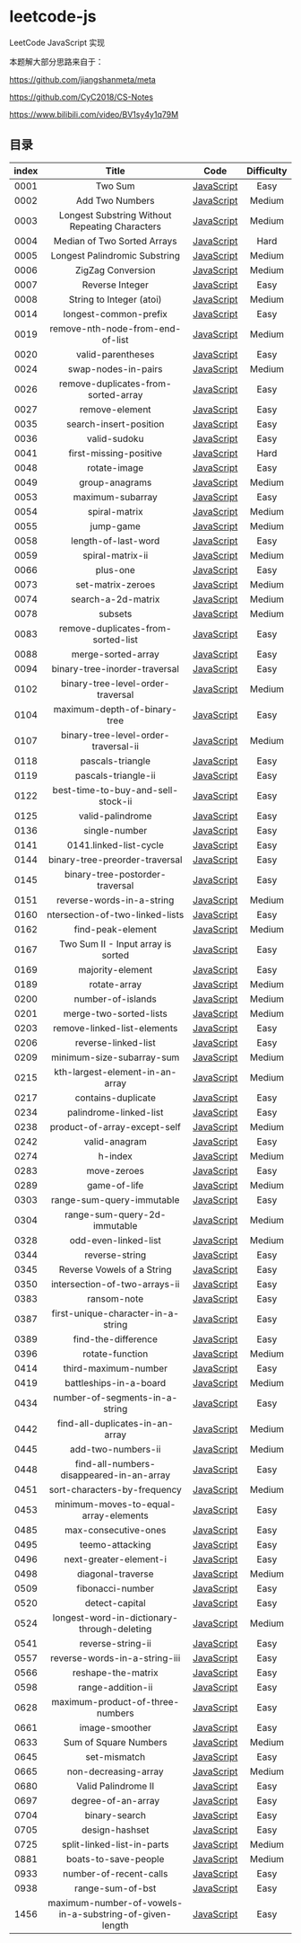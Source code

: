 # leetcode-js

LeetCode JavaScript 实现

本题解大部分思路来自于：

https://github.com/jiangshanmeta/meta

https://github.com/CyC2018/CS-Notes

https://www.bilibili.com/video/BV1sy4y1q79M

## 目录

| index |                          Title                          |                                                                 Code                                                                  | Difficulty |
| :---: | :-----------------------------------------------------: | :-----------------------------------------------------------------------------------------------------------------------------------: | :--------: |
| 0001  |                         Two Sum                         |                         [JavaScript](https://github.com/atzhtianyu/leetcode-js/blob/main/src/0001.two-sum.js)                         |    Easy    |
| 0002  |                     Add Two Numbers                     |                     [JavaScript](https://github.com/atzhtianyu/leetcode-js/blob/main/src/0002.add-two-numbers.js)                     |   Medium   |
| 0003  |     Longest Substring Without Repeating Characters      |     [JavaScript](https://github.com/atzhtianyu/leetcode-js/blob/main/src/0003.longest-substring-without-repeating-characters.js)      |   Medium   |
| 0004  |               Median of Two Sorted Arrays               |               [JavaScript](https://github.com/atzhtianyu/leetcode-js/blob/main/src/0004.median-of-two-sorted-arrays.js)               |    Hard    |
| 0005  |              Longest Palindromic Substring              |              [JavaScript](https://github.com/atzhtianyu/leetcode-js/blob/main/src/0005.longest-palindromic-substring.js)              |   Medium   |
| 0006  |                    ZigZag Conversion                    |                    [JavaScript](https://github.com/atzhtianyu/leetcode-js/blob/main/src/0006.zigzag-conversion.js)                    |   Medium   |
| 0007  |                     Reverse Integer                     |                     [JavaScript](https://github.com/atzhtianyu/leetcode-js/blob/main/src/0007.reverse-integer.js)                     |    Easy    |
| 0008  |                String to Integer (atoi)                 |                 [JavaScript](https://github.com/atzhtianyu/leetcode-js/blob/main/src/0008.string-to-integer-atoi.js)                  |   Medium   |
| 0014  |                  longest-common-prefix                  |                  [JavaScript](https://github.com/atzhtianyu/leetcode-js/blob/main/src/0014.longest-common-prefix.js)                  |    Easy    |
| 0019  |            remove-nth-node-from-end-of-list             |            [JavaScript](https://github.com/atzhtianyu/leetcode-js/blob/main/src/0019.remove-nth-node-from-end-of-list.js)             |   Medium   |
| 0020  |                    valid-parentheses                    |                    [JavaScript](https://github.com/atzhtianyu/leetcode-js/blob/main/src/0020.valid-parentheses.js)                    |    Easy    |
| 0024  |                   swap-nodes-in-pairs                   |                   [JavaScript](https://github.com/atzhtianyu/leetcode-js/blob/main/src/0024.swap-nodes-in-pairs.js)                   |   Medium   |
| 0026  |           remove-duplicates-from-sorted-array           |           [JavaScript](https://github.com/atzhtianyu/leetcode-js/blob/main/src/0026.remove-duplicates-from-sorted-array.js)           |    Easy    |
| 0027  |                     remove-element                      |                     [JavaScript](https://github.com/atzhtianyu/leetcode-js/blob/main/src/0027.remove-element.js)                      |    Easy    |
| 0035  |                 search-insert-position                  |                 [JavaScript](https://github.com/atzhtianyu/leetcode-js/blob/main/src/0035.search-insert-position.js)                  |    Easy    |
| 0036  |                      valid-sudoku                       |                      [JavaScript](https://github.com/atzhtianyu/leetcode-js/blob/main/src/0036.valid-sudoku.js)                       |    Easy    |
| 0041  |                 first-missing-positive                  |                 [JavaScript](https://github.com/atzhtianyu/leetcode-js/blob/main/src/0041.first-missing-positive.js)                  |    Hard    |
| 0048  |                      rotate-image                       |                      [JavaScript](https://github.com/atzhtianyu/leetcode-js/blob/main/src/0048.rotate-image.js)                       |    Easy    |
| 0049  |                     group-anagrams                      |                     [JavaScript](https://github.com/atzhtianyu/leetcode-js/blob/main/src/0049.group-anagrams.js)                      |   Medium   |
| 0053  |                    maximum-subarray                     |                    [JavaScript](https://github.com/atzhtianyu/leetcode-js/blob/main/src/0053.maximum-subarray.js)                     |    Easy    |
| 0054  |                      spiral-matrix                      |                      [JavaScript](https://github.com/atzhtianyu/leetcode-js/blob/main/src/0054.spiral-matrix.js)                      |   Medium   |
| 0055  |                        jump-game                        |                        [JavaScript](https://github.com/atzhtianyu/leetcode-js/blob/main/src/0055.jump-game.js)                        |   Medium   |
| 0058  |                   length-of-last-word                   |                   [JavaScript](https://github.com/atzhtianyu/leetcode-js/blob/main/src/0058.length-of-last-word.js)                   |    Easy    |
| 0059  |                    spiral-matrix-ii                     |                    [JavaScript](https://github.com/atzhtianyu/leetcode-js/blob/main/src/0059.spiral-matrix-ii.js)                     |   Medium   |
| 0066  |                        plus-one                         |                        [JavaScript](https://github.com/atzhtianyu/leetcode-js/blob/main/src/0066.plus-one.js)                         |    Easy    |
| 0073  |                    set-matrix-zeroes                    |                    [JavaScript](https://github.com/atzhtianyu/leetcode-js/blob/main/src/0073.set-matrix-zeroes.js)                    |   Medium   |
| 0074  |                   search-a-2d-matrix                    |                   [JavaScript](https://github.com/atzhtianyu/leetcode-js/blob/main/src/0074.search-a-2d-matrix.js)                    |   Medium   |
| 0078  |                         subsets                         |                         [JavaScript](https://github.com/atzhtianyu/leetcode-js/blob/main/src/0078.subsets.js)                         |   Medium   |
| 0083  |           remove-duplicates-from-sorted-list            |           [JavaScript](https://github.com/atzhtianyu/leetcode-js/blob/main/src/0083.remove-duplicates-from-sorted-list.js)            |    Easy    |
| 0088  |                   merge-sorted-array                    |                   [JavaScript](https://github.com/atzhtianyu/leetcode-js/blob/main/src/0088.merge-sorted-array.js)                    |    Easy    |
| 0094  |              binary-tree-inorder-traversal              |              [JavaScript](https://github.com/atzhtianyu/leetcode-js/blob/main/src/0094.binary-tree-inorder-traversal.js)              |    Easy    |
| 0102  |            binary-tree-level-order-traversal            |            [JavaScript](https://github.com/atzhtianyu/leetcode-js/blob/main/src/0102.binary-tree-level-order-traversal.js)            |   Medium   |
| 0104  |              maximum-depth-of-binary-tree               |              [JavaScript](https://github.com/atzhtianyu/leetcode-js/blob/main/src/0104.maximum-depth-of-binary-tree.js)               |    Easy    |
| 0107  |          binary-tree-level-order-traversal-ii           |          [JavaScript](https://github.com/atzhtianyu/leetcode-js/blob/main/src/0107.binary-tree-level-order-traversal-ii.js)           |   Medium   |
| 0118  |                    pascals-triangle                     |                    [JavaScript](https://github.com/atzhtianyu/leetcode-js/blob/main/src/0118.pascals-triangle.js)                     |    Easy    |
| 0119  |                   pascals-triangle-ii                   |                   [JavaScript](https://github.com/atzhtianyu/leetcode-js/blob/main/src/0119.pascals-triangle-ii.js)                   |    Easy    |
| 0122  |           best-time-to-buy-and-sell-stock-ii            |           [JavaScript](https://github.com/atzhtianyu/leetcode-js/blob/main/src/0122.best-time-to-buy-and-sell-stock-ii.js)            |    Easy    |
| 0125  |                    valid-palindrome                     |                    [JavaScript](https://github.com/atzhtianyu/leetcode-js/blob/main/src/0125.valid-palindrome.js)                     |    Easy    |
| 0136  |                      single-number                      |                      [JavaScript](https://github.com/atzhtianyu/leetcode-js/blob/main/src/0136.single-number.js)                      |    Easy    |
| 0141  |                 0141.linked-list-cycle                  |                    [JavaScript](https://github.com/atzhtianyu/leetcode-js/blob/main/src/0141.linked-list-cycle.js)                    |    Easy    |
| 0144  |             binary-tree-preorder-traversal              |             [JavaScript](https://github.com/atzhtianyu/leetcode-js/blob/main/src/0144.binary-tree-preorder-traversal.js)              |    Easy    |
| 0145  |             binary-tree-postorder-traversal             |             [JavaScript](https://github.com/atzhtianyu/leetcode-js/blob/main/src/0145.binary-tree-postorder-traversal.js)             |    Easy    |
| 0151  |                reverse-words-in-a-string                |                [JavaScript](https://github.com/atzhtianyu/leetcode-js/blob/main/src/0151.reverse-words-in-a-string.js)                |   Medium   |
| 0160  |             ntersection-of-two-linked-lists             |            [JavaScript](https://github.com/atzhtianyu/leetcode-js/blob/main/src/0160.intersection-of-two-linked-lists.js)             |    Easy    |
| 0162  |                    find-peak-element                    |                    [JavaScript](https://github.com/atzhtianyu/leetcode-js/blob/main/src/0162.find-peak-element.js)                    |   Medium   |
| 0167  |           Two Sum II - Input array is sorted            |            [JavaScript](https://github.com/atzhtianyu/leetcode-js/blob/main/src/0167.two-sum-ii-input-array-is-sorted.js)             |    Easy    |
| 0169  |                    majority-element                     |                    [JavaScript](https://github.com/atzhtianyu/leetcode-js/blob/main/src/0169.majority-element.js)                     |    Easy    |
| 0189  |                      rotate-array                       |                      [JavaScript](https://github.com/atzhtianyu/leetcode-js/blob/main/src/0189.rotate-array.js)                       |   Medium   |
| 0200  |                    number-of-islands                    |                    [JavaScript](https://github.com/atzhtianyu/leetcode-js/blob/main/src/0200.number-of-islands.js)                    |   Medium   |
| 0201  |                 merge-two-sorted-lists                  |                 [JavaScript](https://github.com/atzhtianyu/leetcode-js/blob/main/src/0201.merge-two-sorted-lists.js)                  |   Medium   |
| 0203  |               remove-linked-list-elements               |               [JavaScript](https://github.com/atzhtianyu/leetcode-js/blob/main/src/0203.remove-linked-list-elements.js)               |    Easy    |
| 0206  |                   reverse-linked-list                   |                   [JavaScript](https://github.com/atzhtianyu/leetcode-js/blob/main/src/0206.reverse-linked-list.js)                   |    Easy    |
| 0209  |                minimum-size-subarray-sum                |                [JavaScript](https://github.com/atzhtianyu/leetcode-js/blob/main/src/0209.minimum-size-subarray-sum.js)                |   Medium   |
| 0215  |             kth-largest-element-in-an-array             |             [JavaScript](https://github.com/atzhtianyu/leetcode-js/blob/main/src/0215.kth-largest-element-in-an-array.js)             |   Medium   |
| 0217  |                   contains-duplicate                    |                    [JavaScript](https://github.com/atzhtianyu/leetcode-js/blob/main/src/0217.number-of-islands.js)                    |    Easy    |
| 0234  |                 palindrome-linked-list                  |                 [JavaScript](https://github.com/atzhtianyu/leetcode-js/blob/main/src/0234.palindrome-linked-list.js)                  |    Easy    |
| 0238  |              product-of-array-except-self               |              [JavaScript](https://github.com/atzhtianyu/leetcode-js/blob/main/src/0238.product-of-array-except-self.js)               |   Medium   |
| 0242  |                      valid-anagram                      |                      [JavaScript](https://github.com/atzhtianyu/leetcode-js/blob/main/src/0242.valid-anagram.js)                      |    Easy    |
| 0274  |                         h-index                         |                         [JavaScript](https://github.com/atzhtianyu/leetcode-js/blob/main/src/0274.h-index.js)                         |   Medium   |
| 0283  |                       move-zeroes                       |                       [JavaScript](https://github.com/atzhtianyu/leetcode-js/blob/main/src/0283.move-zeroes.js)                       |    Easy    |
| 0289  |                      game-of-life                       |                      [JavaScript](https://github.com/atzhtianyu/leetcode-js/blob/main/src/0289.game-of-life.js)                       |   Medium   |
| 0303  |                range-sum-query-immutable                |                [JavaScript](https://github.com/atzhtianyu/leetcode-js/blob/main/src/0303.range-sum-query-immutable.js)                |    Easy    |
| 0304  |              range-sum-query-2d-immutable               |              [JavaScript](https://github.com/atzhtianyu/leetcode-js/blob/main/src/0304.range-sum-query-2d-immutable.js)               |   Medium   |
| 0328  |                  odd-even-linked-list                   |                  [JavaScript](https://github.com/atzhtianyu/leetcode-js/blob/main/src/0328.odd-even-linked-list.js)                   |   Medium   |
| 0344  |                     reverse-string                      |                     [JavaScript](https://github.com/atzhtianyu/leetcode-js/blob/main/src/0344.reverse-string.js)                      |    Easy    |
| 0345  |               Reverse Vowels of a String                |               [JavaScript](https://github.com/atzhtianyu/leetcode-js/blob/main/src/0345.reverse-vowels-of-a-string.js)                |    Easy    |
| 0350  |              intersection-of-two-arrays-ii              |              [JavaScript](https://github.com/atzhtianyu/leetcode-js/blob/main/src/0350.intersection-of-two-arrays-ii.js)              |    Easy    |
| 0383  |                       ransom-note                       |                       [JavaScript](https://github.com/atzhtianyu/leetcode-js/blob/main/src/0383.ransom-note.js)                       |    Easy    |
| 0387  |           first-unique-character-in-a-string            |           [JavaScript](https://github.com/atzhtianyu/leetcode-js/blob/main/src/0387.first-unique-character-in-a-string.js)            |    Easy    |
| 0389  |                   find-the-difference                   |                   [JavaScript](https://github.com/atzhtianyu/leetcode-js/blob/main/src/0389.find-the-difference.js)                   |    Easy    |
| 0396  |                     rotate-function                     |                     [JavaScript](https://github.com/atzhtianyu/leetcode-js/blob/main/src/0396.rotate-function.js)                     |   Medium   |
| 0414  |                  third-maximum-number                   |                  [JavaScript](https://github.com/atzhtianyu/leetcode-js/blob/main/src/0414.third-maximum-number.js)                   |    Easy    |
| 0419  |                 battleships-in-a-board                  |                 [JavaScript](https://github.com/atzhtianyu/leetcode-js/blob/main/src/0419.battleships-in-a-board.js)                  |   Medium   |
| 0434  |             number-of-segments-in-a-string              |             [JavaScript](https://github.com/atzhtianyu/leetcode-js/blob/main/src/0434.number-of-segments-in-a-string.js)              |    Easy    |
| 0442  |             find-all-duplicates-in-an-array             |             [JavaScript](https://github.com/atzhtianyu/leetcode-js/blob/main/src/0442.find-all-duplicates-in-an-array.js)             |   Medium   |
| 0445  |                   add-two-numbers-ii                    |                   [JavaScript](https://github.com/atzhtianyu/leetcode-js/blob/main/src/0445.add-two-numbers-ii.js)                    |   Medium   |
| 0448  |        find-all-numbers-disappeared-in-an-array         |        [JavaScript](https://github.com/atzhtianyu/leetcode-js/blob/main/src/0448.find-all-numbers-disappeared-in-an-array.js)         |    Easy    |
| 0451  |              sort-characters-by-frequency               |              [JavaScript](https://github.com/atzhtianyu/leetcode-js/blob/main/src/0451.sort-characters-by-frequency.js)               |   Medium   |
| 0453  |          minimum-moves-to-equal-array-elements          |          [JavaScript](https://github.com/atzhtianyu/leetcode-js/blob/main/src/0453.minimum-moves-to-equal-array-elements.js)          |    Easy    |
| 0485  |                  max-consecutive-ones                   |                  [JavaScript](https://github.com/atzhtianyu/leetcode-js/blob/main/src/0485.max-consecutive-ones.js)                   |    Easy    |
| 0495  |                     teemo-attacking                     |                     [JavaScript](https://github.com/atzhtianyu/leetcode-js/blob/main/src/0495.teemo-attacking.js)                     |    Easy    |
| 0496  |                 next-greater-element-i                  |               [JavaScript](https://github.com/atzhtianyu/leetcode-js/blob/main/src/0345.reverse-vowels-of-a-string.js)                |    Easy    |
| 0498  |                    diagonal-traverse                    |                    [JavaScript](https://github.com/atzhtianyu/leetcode-js/blob/main/src/0498.diagonal-traverse.js)                    |   Medium   |
| 0509  |                    fibonacci-number                     |                    [JavaScript](https://github.com/atzhtianyu/leetcode-js/blob/main/src/0509.fibonacci-number.js)                     |    Easy    |
| 0520  |                     detect-capital                      |                     [JavaScript](https://github.com/atzhtianyu/leetcode-js/blob/main/src/0520.detect-capital.js)                      |    Easy    |
| 0524  |       longest-word-in-dictionary-through-deleting       |       [JavaScript](https://github.com/atzhtianyu/leetcode-js/blob/main/src/0524.longest-word-in-dictionary-through-deleting.js)       |   Medium   |
| 0541  |                    reverse-string-ii                    |                    [JavaScript](https://github.com/atzhtianyu/leetcode-js/blob/main/src/0541.reverse-string-ii.js)                    |    Easy    |
| 0557  |              reverse-words-in-a-string-iii              |              [JavaScript](https://github.com/atzhtianyu/leetcode-js/blob/main/src/0557.reverse-words-in-a-string-iii.js)              |    Easy    |
| 0566  |                   reshape-the-matrix                    |                   [JavaScript](https://github.com/atzhtianyu/leetcode-js/blob/main/src/0566.reshape-the-matrix.js)                    |    Easy    |
| 0598  |                    range-addition-ii                    |                    [JavaScript](https://github.com/atzhtianyu/leetcode-js/blob/main/src/0598.range-addition-ii.js)                    |    Easy    |
| 0628  |            maximum-product-of-three-numbers             |            [JavaScript](https://github.com/atzhtianyu/leetcode-js/blob/main/src/0628.maximum-product-of-three-numbers.js)             |    Easy    |
| 0661  |                     image-smoother                      |                     [JavaScript](https://github.com/atzhtianyu/leetcode-js/blob/main/src/0661.image-smoother.js)                      |    Easy    |
| 0633  |                  Sum of Square Numbers                  |                  [JavaScript](https://github.com/atzhtianyu/leetcode-js/blob/main/src/0633.sum-of-square-numbers.js)                  |   Medium   |
| 0645  |                      set-mismatch                       |                      [JavaScript](https://github.com/atzhtianyu/leetcode-js/blob/main/src/0645.set-mismatch.js)                       |    Easy    |
| 0665  |                  non-decreasing-array                   |                  [JavaScript](https://github.com/atzhtianyu/leetcode-js/blob/main/src/0665.non-decreasing-array.js)                   |   Medium   |
| 0680  |                   Valid Palindrome II                   |                   [JavaScript](https://github.com/atzhtianyu/leetcode-js/blob/main/src/0680.valid-palindrome-ii.js)                   |    Easy    |
| 0697  |                   degree-of-an-array                    |                   [JavaScript](https://github.com/atzhtianyu/leetcode-js/blob/main/src/0697.degree-of-an-array.js)                    |    Easy    |
| 0704  |                      binary-search                      |                      [JavaScript](https://github.com/atzhtianyu/leetcode-js/blob/main/src/0704.binary-search.js)                      |    Easy    |
| 0705  |                     design-hashset                      |                     [JavaScript](https://github.com/atzhtianyu/leetcode-js/blob/main/src/0705.design-hashset.js)                      |    Easy    |
| 0725  |               split-linked-list-in-parts                |               [JavaScript](https://github.com/atzhtianyu/leetcode-js/blob/main/src/0725.split-linked-list-in-parts.js)                |   Medium   |
| 0881  |                  boats-to-save-people                   |                  [JavaScript](https://github.com/atzhtianyu/leetcode-js/blob/main/src/0881.boats-to-save-people.js)                   |   Medium   |
| 0933  |                 number-of-recent-calls                  |                 [JavaScript](https://github.com/atzhtianyu/leetcode-js/blob/main/src/0933.number-of-recent-calls.js)                  |    Easy    |
| 0938  |                    range-sum-of-bst                     |                    [JavaScript](https://github.com/atzhtianyu/leetcode-js/blob/main/src/0938.range-sum-of-bst.js)                     |    Easy    |
| 1456  | maximum-number-of-vowels-in-a-substring-of-given-length | [JavaScript](https://github.com/atzhtianyu/leetcode-js/blob/main/src/1456.maximum-number-of-vowels-in-a-substring-of-given-length.js) |    Easy    |
